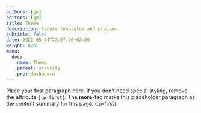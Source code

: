 ```yaml
---
authors: [gm]
editors: [gm]
title: Theme
description: Secure templates and plugins
subtitle: false
date: 2022-05-04T23:57:20+02:00 
weight: 820
menu:
  doc:
    name: Theme
    parent: security
    pre: dashboard
---
```


Place your first paragraph here. If you don't need special styling, remove the attribute `{.p-first}`. The **more**-tag marks this placeholder paragraph as the content summary for this page.
{.p-first} <!--more-->
